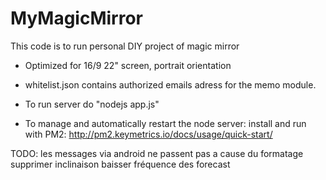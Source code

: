 # MyMagicMirror

This code is to run personal DIY project of magic mirror

- Optimized for 16/9 22" screen, portrait orientation

- whitelist.json contains authorized emails adress for the memo module.

- To run server do "nodejs app.js"

- To manage and automatically restart the node server: install and run with PM2:
http://pm2.keymetrics.io/docs/usage/quick-start/




TODO:
les messages via android ne passent pas a cause du formatage
supprimer inclinaison
baisser fréquence des forecast
